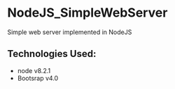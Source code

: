 # NodeJS_SimpleWebServer
Simple web server implemented in NodeJS

## Technologies Used:

* node v8.2.1
* Bootsrap v4.0